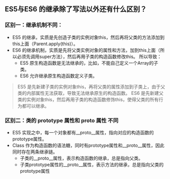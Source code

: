 ## ES5与ES6 的继承除了写法以外还有什么区别？
### 区别一：继承机制不同：
* ES5 的继承，实质是先创造子类的实例对象this，然后再将父类的方法添加到this上面（Parent.apply(this)）。
* ES6 的继承机制，实质是先将父类实例对象的属性和方法，加到this上面（所以必须先调用super方法），然后再用子类的构造函数修改this。
所以导致：
	* ES5 原生构造函数是无法继承的，比如，不能自己定义一个Array的子类。
	* ES6 允许继承原生构造函数定义子类。
>ES5 是先新建子类的实例对象this，再将父类的属性添加到子类上，由于父类的内部属性无法获取，导致无法继承原生的构造函数。
ES6 是先新建父类的实例对象this，然后再用子类的构造函数修饰this，使得父类的所有行为都可以继承。
### 区别二：类的 prototype 属性和 __proto__ 属性 不同
* ES5 实现之中，每一个对象都有__proto__属性，指向对应的构造函数的prototype属性。
* Class 作为构造函数的语法糖，同时有prototype属性和__proto__属性，因此同时存在两条继承链。
	* 子类的__proto__属性，表示构造函数的继承，总是指向父类。
	* 子类prototype属性的__proto__属性，表示方法的继承，总是指向父类的prototype属性